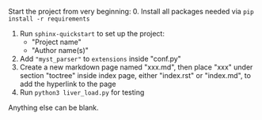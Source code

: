 
Start the project from very beginning:
0. Install all packages needed via `pip install -r requirements`
1. Run `sphinx-quickstart` to set up the project:
   - "Project name"
   - "Author name(s)"
2. Add `"myst_parser"` to `extensions` inside "conf.py"
3. Create a new markdown page named "xxx.md", then place "xxx" under section "toctree" inside index page, either "index.rst" or "index.md", to add the hyperlink to the page
4. Run `python3 liver_load.py` for testing

Anything else can be blank.
